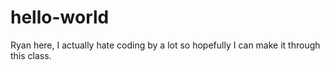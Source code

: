 # hello-world
Ryan here, I actually hate coding by a lot so hopefully I can make it through this class. 
